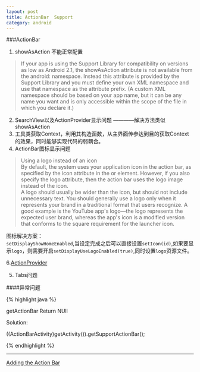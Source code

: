 ```yaml
---
layout: post
title: ActionBar  Support
category: android
---
```

###ActionBar

1. showAsAction 不能正常配置        

> If your app is using the Support Library for compatibility on versions as low as Android 2.1, the showAsAction attribute is not available from the android: namespace. Instead this attribute is provided by the Support Library and you must define your own XML namespace and use that namespace as the attribute prefix. (A custom XML namespace should be based on your app name, but it can be any name you want and is only accessible within the scope of the file in which you declare it.)          

2. SearchView以及ActionProvider显示问题  ————解决方法类似showAsAction
3. 工具类获取Context，利用其构造函数，从主界面传参达到目的获取Context的效果，同时能够实现代码的弱耦合。
4. ActionBar图标显示问题 

> Using a logo instead of an icon       
By default, the system uses your application icon in the action bar, as specified by the icon attribute in the <application> or <activity> element. However, if you also specify the logo attribute, then the action bar uses the logo image instead of the icon.        
A logo should usually be wider than the icon, but should not include unnecessary text. You should generally use a logo only when it represents your brand in a traditional format that users recognize. A good example is the YouTube app's logo—the logo represents the expected user brand, whereas the app's icon is a modified version that conforms to the square requirement for the launcher icon.

图标解决方案：         
`setDisplayShowHomeEnabled`,当设定完成之后可以直接设置`setIcon(id)`,如果要显示`logo`，则需要开启`setDisplayUseLogoEnabled(true)`,同时设置`logo`资源文件。


6.[ActionProvider](http://www.cnblogs.com/tianzhijiexian/p/3873259.html)

5. Tabs问题


####异常问题

{% highlight java %}

getActionBar Return NUll

Solution:

((ActionBarActivity)getActivity()).getSupportActionBar();


{% endhighlight %}

---

[Adding the Action Bar](http://developer.android.com/training/basics/actionbar/index.html)